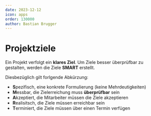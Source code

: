 ```yaml
---
date: 2023-12-12
icon: apps
order: 130000
author: Bastian Brugger
---
```


# Projektziele

Ein Projekt verfolgt ein **klares Ziel**. Um Ziele besser überprüfbar zu gestalten, werden die Ziele **SMART** erstellt.

Diesbezüglich gilt forlgende Abkürzung:

- **S**pezifisch, eine konkrete Formulierung (keine Mehrdeutigkeiten)
- **M**essbar, die Zielerreichung muss **überprüfbar** sein
- **A**kzeptiert, die Mitarbeiter müssen die Ziele akzeptieren
- **R**ealisitsch, die Ziele müssen erreichbar sein
- **T**erminiert, die Ziele müssen über einen Termin verfügen

